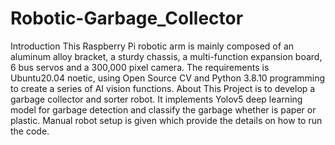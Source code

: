 # Robotic-Garbage_Collector
Introduction 
This Raspberry Pi robotic arm is mainly composed of an aluminum alloy bracket, a sturdy chassis, a multi-function expansion board, 6 bus servos and a 300,000 pixel camera. The requirements is Ubuntu20.04 noetic, using Open Source CV and Python 3.8.10 programming to create a series of AI vision functions. 
About 
This Project is to develop a garbage collector and sorter robot. It implements Yolov5 deep learning model for garbage detection and classify the garbage whether is paper or plastic.
Manual robot setup is given which provide the details on how to run the code.
